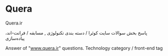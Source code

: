 # Quera
Quera.ir

 پاسخ بخش سوالات سایت کوئرا / دسته بندی تکنولوژی , مسابقه / فرانت-اند، پیاده‌سازی

Answer of "www.quera.ir" questions. Technology category / front-end tag
